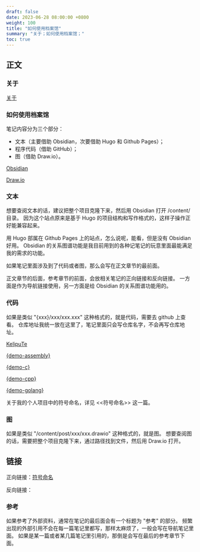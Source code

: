 ```yaml
---
draft: false
date: 2023-06-28 08:00:00 +0800
weight: 100
title: "如何使用档案馆"
summary: "关于；如何使用档案馆；"
toc: true
---
```


## 正文

### 关于

[关于](/about)

### 如何使用档案馆

笔记内容分为三个部分：

- 文本（主要借助 Obsidian，次要借助 Hugo 和 Github Pages）；
- 程序代码（借助 GitHub）；
- 图（借助 Draw.io）。

[Obsidian](https://obsidian.md/)

[Draw.io](https://www.drawio.com/)

### 文本

想要查阅文本的话，建议把整个项目克隆下来，然后用 Obsidian 打开 /content/ 目录。
因为这个站点原来是基于 Hugo 的项目结构和写作格式的，这样子操作正好能兼容起来。

用 Hugo 部属在 Github Pages 上的站点，怎么说呢，能看，但是没有 Obsidian 好用。
Obsidian 的关系图谱功能是我目前用到的各种记笔记的玩意里面最能满足我的需求的功能。

如果笔记里面涉及到了代码或者图，那么会写在正文章节的最前面。

正文章节的后面，参考章节的前面，会放相关笔记的正向链接和反向链接。
一方面是作为导航链接使用，另一方面是给 Obsidian 的关系图谱功能用的。

### 代码

如果是类似 "{xxx}/xxx/xxx.xxx" 这种格式的，就是代码，需要去 github 上查看。
仓库地址我统一放在这里了，笔记里面只会写仓库名字，不会再写仓库地址。

[KelipuTe](https://github.com/KelipuTe)

[{demo-assembly}](https://github.com/KelipuTe/demo-assembly)

[{demo-c}](https://github.com/KelipuTe/demo-c)

[{demo-cpp}](https://github.com/KelipuTe/demo-cpp)

[{demo-golang}](https://github.com/KelipuTe/demo-golang)

关于我的个人项目中的符号命名，详见 <<符号命名>> 这一篇。

### 图

如果是类似 "/content/post/xxx/xxx.drawio" 这种格式的，就是图。
想要查阅图的话，需要把整个项目克隆下来，通过路径找到文件，然后用 Draw.io 打开。

## 链接

正向链接：[符号命名](/post/computer-science/programming-language/符号命名)

反向链接：

### 参考

如果参考了外部资料，通常在笔记的最后面会有一个标题为 "参考" 的部分。
频繁出现的外部引用不会在每一篇笔记里都写，那样太麻烦了，一般会写在导航笔记里面。
如果是某一篇或者某几篇笔记里引用的，那倒是会写在最后的参考章节下面。

